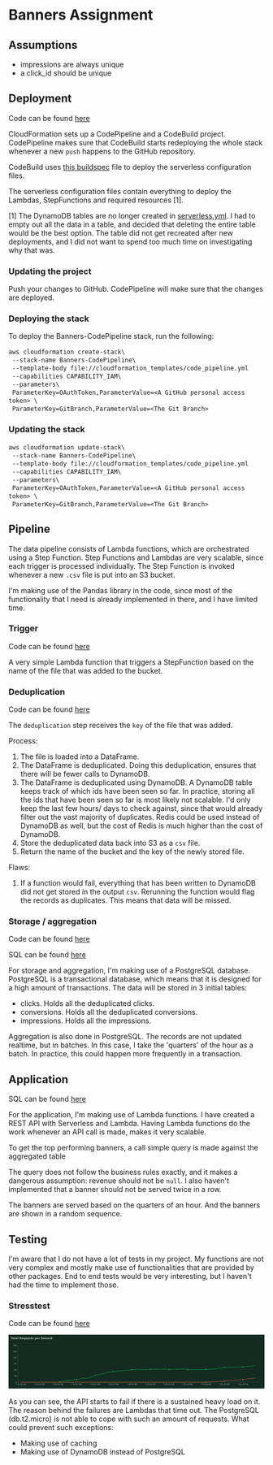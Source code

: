 # Banners Assignment

## Assumptions
- impressions are always unique
- a click_id should be unique

## Deployment
Code can be found [here](cloudformation_templates/code_pipeline.yml)

CloudFormation sets up a CodePipeline and a CodeBuild project. CodePipeline makes sure that CodeBuild starts redeploying the whole stack whenever a new `push` happens to the GitHub repository.

CodeBuild uses [this buildspec](codepipeline_buildspec.yml) file to deploy the serverless configuration files.

The serverless configuration files contain everything to deploy the Lambdas, StepFunctions and required resources [1].

[1] The DynamoDB tables are no longer created in [serverless.yml](serverless.yml). I had to empty out all the data in a table, and decided that deleting the entire table would be the best option. The table did not get recreated after new deployments, and I did not want to spend too much time on investigating why that was. 

### Updating the project
Push your changes to GitHub. CodePipeline will make sure that the changes are deployed.

### Deploying the stack
To deploy the Banners-CodePipeline stack, run the following:
```
aws cloudformation create-stack\
 --stack-name Banners-CodePipeline\
 --template-body file://cloudformation_templates/code_pipeline.yml
 --capabilities CAPABILITY_IAM\
 --parameters\
 ParameterKey=OAuthToken,ParameterValue=<A GitHub personal access token> \
 ParameterKey=GitBranch,ParameterValue=<The Git Branch>
```

### Updating the stack
```
aws cloudformation update-stack\
 --stack-name Banners-CodePipeline\
 --template-body file://cloudformation_templates/code_pipeline.yml
 --capabilities CAPABILITY_IAM\
 --parameters\
 ParameterKey=OAuthToken,ParameterValue=<A GitHub personal access token> \
 ParameterKey=GitBranch,ParameterValue=<The Git Branch>
```

## Pipeline

The data pipeline consists of Lambda functions, which are orchestrated using a Step Function. Step Functions and Lambdas are very scalable, since each trigger is processed individually.
The Step Function is invoked whenever a new `.csv` file is put into an S3 bucket.

I'm making use of the Pandas library in the code, since most of the functionality that I need is already implemented in there, and I have limited time. 

### Trigger
Code can be found [here](functions/trigger)

A very simple Lambda function that triggers a StepFunction based on the name of the file that was added to the bucket.

### Deduplication
Code can be found [here](functions/deduplicate)

The `deduplication` step receives the `key` of the file that was added.

Process:
1. The file is loaded into a DataFrame. 
2. The DataFrame is deduplicated. Doing this deduplication, ensures that there will be fewer calls to DynamoDB.
3. The DataFrame is deduplicated using DynamoDB. A DynamoDB table keeps track of which ids have been seen so far. In practice, storing all the ids that have been seen so far is most likely not scalable. I'd only keep the last few hours/ days to check against, since that would already filter out the vast majority of duplicates. Redis could be used instead of DynamoDB as well, but the cost of Redis is much higher than the cost of DynamoDB.
4. Store the deduplicated data back into S3 as a `csv` file. 
5. Return the name of the bucket and the key of the newly stored file.

Flaws:
1. If a function would fail, everything that has been written to DynamoDB did not get stored in the output `csv`. Rerunning the function would flag the records as duplicates. This means that data will be missed.

### Storage / aggregation
Code can be found [here](functions/store)

SQL can be found [here](sql/aggregation.sql)

For storage and aggregation, I'm making use of a PostgreSQL database. PostgreSQL is a transactional database, which means that it is designed for a high amount of transactions. The data will be stored in 3 initial tables:
- clicks. Holds all the deduplicated clicks.
- conversions. Holds all the deduplicated conversions.
- impressions. Holds all the impressions.

Aggregation is also done in PostgreSQL. The records are not updated realtime, but in batches. In this case, I take the 'quarters' of the hour as a batch. In practice, this could happen more frequently in a transaction. 

## Application

SQL can be found [here](app/app.py)

For the application, I'm making use of Lambda functions. I have created a REST API with Serverless and Lambda. Having Lambda functions do the work whenever an API call is made, makes it very scalable.

To get the top performing banners, a call simple query is made against the aggregated table

The query does not follow the business rules exactly, and it makes a dangerous assumption: revenue should not be `null`.
I also haven't implemented that a banner should not be served twice in a row.

The banners are served based on the quarters of an hour. And the banners are shown in a random sequence. 

## Testing
I'm aware that I do not have a lot of tests in my project. My functions are not very complex and mostly make use of functionalities that are provided by other packages. End to end tests would be very interesting, but I haven't had the time to implement those.

### Stresstest
Code can be found [here](stresstest/locustfile.py)


![results](stresstest/total_requests_per_second.png)

As you can see, the API starts to fail if there is a sustained heavy load on it. The reason behind the failures are Lambdas that time out. The PostgreSQL (db.t2.micro) is not able to cope with such an amount of requests. What could prevent such exceptions:
- Making use of caching
- Making use of DynamoDB instead of PostgreSQL